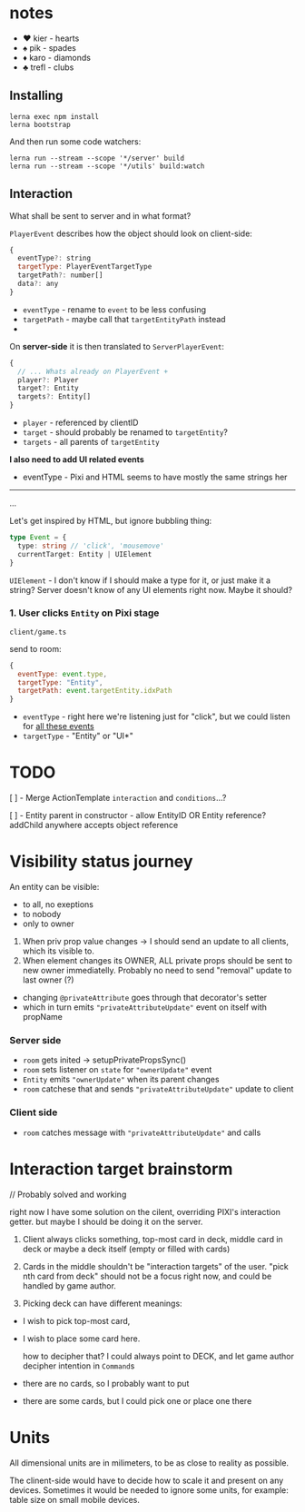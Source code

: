 # notes

- ♥ kier - hearts
- ♠ pik - spades
- ♦ karo - diamonds
- ♣ trefl - clubs

## Installing

```
lerna exec npm install
lerna bootstrap
```

And then run some code watchers:

```
lerna run --stream --scope '*/server' build
lerna run --stream --scope '*/utils' build:watch
```

## Interaction

What shall be sent to server and in what format?

`PlayerEvent` describes how the object should look on client-side:

```js
{
  eventType?: string
  targetType: PlayerEventTargetType
  targetPath?: number[]
  data?: any
}
```

- `eventType` - rename to `event` to be less confusing
- `targetPath` - maybe call that `targetEntityPath` instead
-

On **server-side** it is then translated to `ServerPlayerEvent`:

```js
{
  // ... Whats already on PlayerEvent +
  player?: Player
  target?: Entity
  targets?: Entity[]
}
```

- `player` - referenced by clientID
- `target` - should probably be renamed to `targetEntity`?
- `targets` - all parents of `targetEntity`

**I also need to add UI related events**

- eventType - Pixi and HTML seems to have mostly the same strings her

---

...

Let's get inspired by HTML, but ignore bubbling thing:

```typescript
type Event = {
  type: string // 'click', 'mousemove'
  currentTarget: Entity | UIElement
}
```

`UIElement` - I don't know if I should make a type for it, or just make it a string? Server doesn't know of any UI elements right now. Maybe it should?

### 1. User clicks `Entity` on Pixi stage

`client/game.ts`

send to room:

```js
{
  eventType: event.type,
  targetType: "Entity",
  targetPath: event.targetEntity.idxPath
}
```

- `eventType` - right here we're listening just for "click", but we could listen for [all these events](http://pixijs.download/release/docs/PIXI.DisplayObject.html#event:added)
- `targetType` - "Entity" or "UI\*"

# TODO

[ ] - Merge ActionTemplate `interaction` and `conditions`...?

[ ] - Entity parent in constructor - allow EntityID OR Entity reference? addChild anywhere accepts object reference

# Visibility status journey

An entity can be visible:

- to all, no exeptions
- to nobody
- only to owner

1. When priv prop value changes -> I should send an update to all clients, which its visible to.
2. When element changes its OWNER, ALL private props should be sent to new owner immediatelly. Probably no need to send "removal" update to last owner (?)

- changing `@privateAttribute` goes through that decorator's setter
- which in turn emits `"privateAttributeUpdate"` event on itself with propName

### Server side

- `room` gets inited -> setupPrivatePropsSync()
- `room` sets listener on `state` for `"ownerUpdate"` event
- `Entity` emits `"ownerUpdate"` when its parent changes
- `room` catchese that and sends `"privateAttributeUpdate"` update to client

### Client side

- `room` catches message with `"privateAttributeUpdate"` and calls

# Interaction target brainstorm

// Probably solved and working

right now I have some solution on the cilent, overriding PIXI's interaction getter.
but maybe I should be doing it on the server.

1. Client always clicks something, top-most card in deck, middle card in deck or maybe a deck itself (empty or filled with cards)

2. Cards in the middle shouldn't be "interaction targets" of the user. "pick nth card from deck" should not be a focus right now, and could be handled by game author.

3. Picking deck can have different meanings:

- I wish to pick top-most card,
- I wish to place some card here.

  how to decipher that? I could always point to DECK, and let game author decipher intention in `Command`s

- there are no cards, so I probably want to put
- there are some cards, but I could pick one or place one there

# Units

All dimensional units are in milimeters, to be as close to reality as possible.

The clinent-side would have to decide how to scale it and present on any devices. Sometimes it would be needed to ignore some units, for example: table size on small mobile devices.

